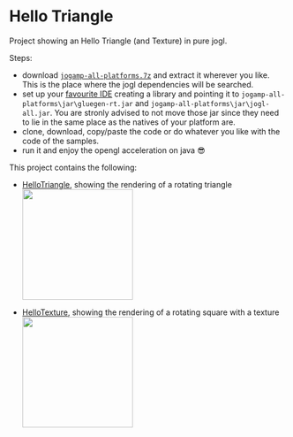# Hello Triangle

Project showing an Hello Triangle (and Texture) in pure jogl.

Steps:

* download [`jogamp-all-platforms.7z`](https://jogamp.org/deployment/jogamp-current/archive/jogamp-all-platforms.7z) and extract it wherever you like. This is the place where the jogl dependencies will be searched.
* set up your [favourite IDE](https://jogamp.org/wiki/index.php/Setting_up_a_JogAmp_project_in_your_favorite_IDE) creating a library and pointing it to `jogamp-all-platforms\jar\gluegen-rt.jar` and `jogamp-all-platforms\jar\jogl-all.jar`. You are stronly advised to not move those jar since they need to lie in the same place as the natives of your platform are.
* clone, download, copy/paste the code or do whatever you like with the code of the samples.
* run it and enjoy the opengl acceleration on java  :sunglasses:

This project contains the following:

* [HelloTriangle](https://github.com/elect86/helloTriangle/tree/master/HelloTriangle/src/helloTriangle), showing the rendering of a rotating triangle <a href="url"><img src="http://i.imgur.com/i22AI9I.png" width="200" ></a>

* [HelloTexture](https://github.com/elect86/helloTriangle/tree/master/HelloTriangle/src/helloTexture), showing the rendering of a rotating square with a texture <a href="url"><img src="http://i.imgur.com/HbnqqX5.png" width="200" ></a> 
